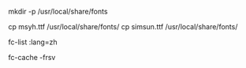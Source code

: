 mkdir -p /usr/local/share/fonts

cp msyh.ttf /usr/local/share/fonts/
cp simsun.ttf /usr/local/share/fonts/

fc-list :lang=zh

fc-cache -frsv
